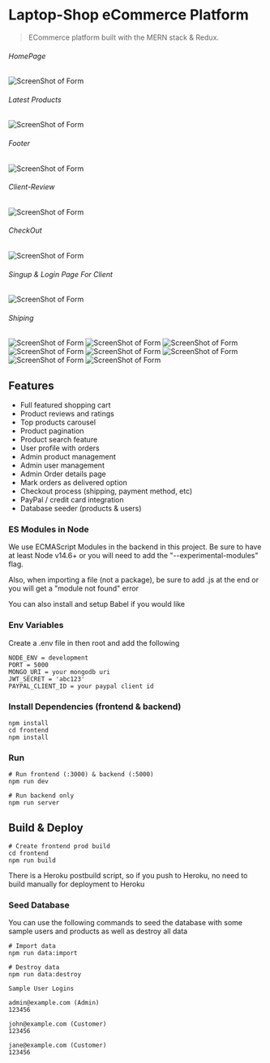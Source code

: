 # Laptop-Shop eCommerce Platform

> ECommerce platform built with the MERN stack & Redux.





###### HomePage


![ScreenShot of Form](screenshots/a.png)


###### Latest Products
![ScreenShot of Form](screenshots/b.png)


###### Footer
![ScreenShot of Form](screenshots/c.png)


###### Client-Review
![ScreenShot of Form](screenshots/d.png)


###### CheckOut
![ScreenShot of Form](screenshots/e.png)

###### Singup & Login Page For Client
![ScreenShot of Form](screenshots/f.png)

###### Shiping
![ScreenShot of Form](screenshots/g.png)
![ScreenShot of Form](screenshots/h.png)
![ScreenShot of Form](screenshots/i.png)
![ScreenShot of Form](screenshots/j.png)
![ScreenShot of Form](screenshots/k.png)
![ScreenShot of Form](screenshots/l.png)
![ScreenShot of Form](screenshots/m.png)
![ScreenShot of Form](screenshots/n.png)
















## Features

- Full featured shopping cart
- Product reviews and ratings
- Top products carousel
- Product pagination
- Product search feature
- User profile with orders
- Admin product management
- Admin user management
- Admin Order details page
- Mark orders as delivered option
- Checkout process (shipping, payment method, etc)
- PayPal / credit card integration
- Database seeder (products & users)




### ES Modules in Node

We use ECMAScript Modules in the backend in this project. Be sure to have at least Node v14.6+ or you will need to add the "--experimental-modules" flag.

Also, when importing a file (not a package), be sure to add .js at the end or you will get a "module not found" error

You can also install and setup Babel if you would like

### Env Variables

Create a .env file in then root and add the following

```
NODE_ENV = development
PORT = 5000
MONGO_URI = your mongodb uri
JWT_SECRET = 'abc123'
PAYPAL_CLIENT_ID = your paypal client id
```

### Install Dependencies (frontend & backend)

```
npm install
cd frontend
npm install
```

### Run

```
# Run frontend (:3000) & backend (:5000)
npm run dev

# Run backend only
npm run server
```

## Build & Deploy

```
# Create frontend prod build
cd frontend
npm run build
```

There is a Heroku postbuild script, so if you push to Heroku, no need to build manually for deployment to Heroku

### Seed Database

You can use the following commands to seed the database with some sample users and products as well as destroy all data

```
# Import data
npm run data:import

# Destroy data
npm run data:destroy
```

```
Sample User Logins

admin@example.com (Admin)
123456

john@example.com (Customer)
123456

jane@example.com (Customer)
123456
```



